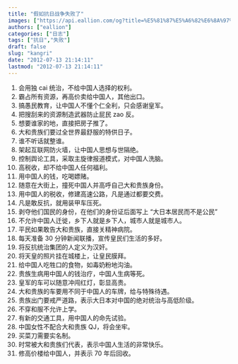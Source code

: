 ```yaml
---
title: "假如抗日战争失败了"
images: ["https://api.eallion.com/og?title=%E5%81%87%E5%A6%82%E6%8A%97%E6%97%A5%E6%88%98%E4%BA%89%E5%A4%B1%E8%B4%A5%E4%BA%86"]
authors: ["eallion"]
categories: ["日志"]
tags: ["抗日","失败"]
draft: false
slug: "kangri"
date: "2012-07-13 21:14:11"
lastmod: "2012-07-13 21:14:11"
---
```


1. 会用独 cai 统治，不给中国人选择的权利。
2. 霸占所有资源，再高价卖给中国人，其他出口。
3. 搞愚民教育，让中国人不懂个仁全利，只会感谢皇军。
4. 把搜刮来的资源制造武器防止屁民 zao 反。
5. 想要谁家的地，直接把房子推了。
6. 大和贵族们要过全世界最舒服的特供日子。
7. 谁不听话就整谁。
8. 架起互联网防火墙，让中国人思想与世隔绝。
9. 控制舆论工具，采取主旋律报道模式，对中国人洗脑。
10. 高税收，却不给中国人任何福利。
11. 用中国人的钱，吃喝嫖赌。
12. 随意在大街上，撞死中国人并高呼自己大和贵族身份。
13. 用中国人的税收，修建高速公路，凡是通过都要交费。
14. 凡是敢反抗，就用装甲车压死。
15. 剥夺他们国民的身份，在他们的身份证后面写上 “大日本居民而不是公民”
16. 不允许中国人迁徙，乡下人就是乡下人，城市人就是城市人。
17. 平民如果敢告大和贵族，直接关精神病院。
18. 每天准备 30 分钟新闻联播，宣传皇民们生活的多好。
19. 将反抗统治集团的人定义为汉奸。
20. 将天皇的照片挂在城楼上，让皇民膜拜。
21. 给中国人吃牲口的食物，如毒奶粉地沟油。
22. 贵族生病用中国人的钱治疗，中国人生病等死。
23. 皇军的车可以随意冲闯红灯，彰显高贵。
24. 大和贵族的车要用不同于中国人的车牌，给与特殊待遇。
25. 贵族出门要戒严道路，表示大日本对中国的绝对统治与高低阶级。
26. 不穿和服不允许上学。
27. 有新的交通工具，用中国人的命先试验。
28. 中国女性不配合大和贵族 QJ，将会坐牢。
29. 买菜刀需要实名制。
30. 时常被大和贵族们代表，表示中国人生活的非常快乐。
31. 修高价楼给中国人，并表示 70 年后回收。
